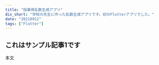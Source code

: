 ```yaml
---
title: "授業用乱数生成アプリ"
dis_short: "学校の先生に作った乱数生成アプリです。初のFlutterアプリでした。"
date: "20210912"
tags: ["Flutter"]
---
```


## これはサンプル記事1です

本文